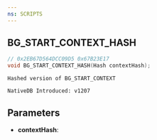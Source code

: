 ```yaml
---
ns: SCRIPTS
---
```

## BG_START_CONTEXT_HASH

```c
// 0x2EB67D564DCC09D5 0x67B23E17
void BG_START_CONTEXT_HASH(Hash contextHash);
```

```
Hashed version of BG_START_CONTEXT

NativeDB Introduced: v1207
```

## Parameters
* **contextHash**:
